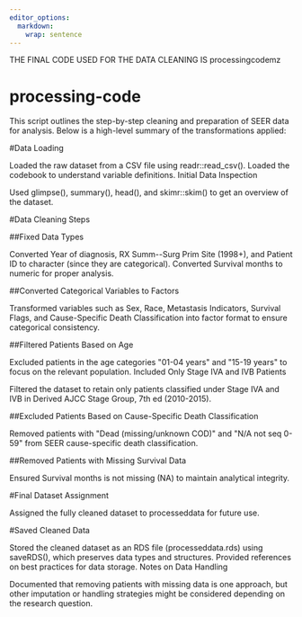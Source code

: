 ```yaml
---
editor_options: 
  markdown: 
    wrap: sentence
---
```



THE FINAL CODE USED FOR THE DATA CLEANING IS processingcodemz
# processing-code

This script outlines the step-by-step cleaning and preparation of SEER data for analysis.
Below is a high-level summary of the transformations applied:

#Data Loading

Loaded the raw dataset from a CSV file using readr::read_csv().
Loaded the codebook to understand variable definitions.
Initial Data Inspection

Used glimpse(), summary(), head(), and skimr::skim() to get an overview of the dataset.

#Data Cleaning Steps

##Fixed Data Types

Converted Year of diagnosis, RX Summ--Surg Prim Site (1998+), and Patient ID to character (since they are categorical).
Converted Survival months to numeric for proper analysis.

##Converted Categorical Variables to Factors

Transformed variables such as Sex, Race, Metastasis Indicators, Survival Flags, and Cause-Specific Death Classification into factor format to ensure categorical consistency.

##Filtered Patients Based on Age

Excluded patients in the age categories "01-04 years" and "15-19 years" to focus on the relevant population.
Included Only Stage IVA and IVB Patients

Filtered the dataset to retain only patients classified under Stage IVA and IVB in Derived AJCC Stage Group, 7th ed (2010-2015).

##Excluded Patients Based on Cause-Specific Death Classification

Removed patients with "Dead (missing/unknown COD)" and "N/A not seq 0-59" from SEER cause-specific death classification.

##Removed Patients with Missing Survival Data

Ensured Survival months is not missing (NA) to maintain analytical integrity.

#Final Dataset Assignment

Assigned the fully cleaned dataset to processeddata for future use.

#Saved Cleaned Data

Stored the cleaned dataset as an RDS file (processeddata.rds) using saveRDS(), which preserves data types and structures.
Provided references on best practices for data storage.
Notes on Data Handling

Documented that removing patients with missing data is one approach, but other imputation or handling strategies might be considered depending on the research question.
